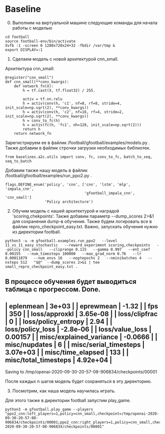 # Baseline

0) Выполним на виртуальной машине следующие команды для начала работы с моделью
```
cd football
source football-env/bin/activate
Xvfb :1 -screen 0 1280x720x24+32 -fbdir /var/tmp &
export DISPLAY=:1
```
1) Сделаем модель с новой архитектурой cnn_small.


Архитектура cnn_small:
```
@register("cnn_small")
def cnn_small(**conv_kwargs):
    def network_fn(X):
        h = tf.cast(X, tf.float32) / 255.

        activ = tf.nn.relu
        h = activ(conv(h, 'c1', nf=8, rf=8, stride=4, init_scale=np.sqrt(2), **conv_kwargs))
        h = activ(conv(h, 'c2', nf=16, rf=4, stride=2, init_scale=np.sqrt(2), **conv_kwargs))
        h = conv_to_fc(h)
        h = activ(fc(h, 'fc1', nh=128, init_scale=np.sqrt(2)))
        return h
    return network_fn
```
Зарегистрируем ее в файлик /football/gfootball/examples/models.py .
Также добавим в файлик строчки загрузки необходимых библиотек.
```
from baselines.a2c.utils import conv, fc, conv_to_fc, batch_to_seq, seq_to_batch
```
Добавим также нашу модель в файлик /football/gfootball/examples/run_ppo2.py .

```
flags.DEFINE_enum('policy', 'cnn', ['cnn', 'lstm', 'mlp', 'impala_cnn',
                                    'gfootball_impala_cnn', 'cnn_small']
                  'Policy architecture')
```
2) Обучим модель с нашей архитектурой и наградой 'scoring,chekpoints'.
Также добавим параметр --dump_scores 2>&1 для сохранения dump-в обучения.
Также будем логировать все в файлик repro_checkpoint_easy.txt.
Важно, запускать обучения нужно из директории football.
```
python3 -u -m gfootball.examples.run_ppo2   --level 11_vs_11_easy_stochastic   --reward_experiment scoring,checkpoints   --policy cnn_small   --cliprange 0.115   --gamma 0.997   --ent_coef 0.00155   --num_timesteps 100000   --max_grad_norm 0.76   --lr 0.00011879   --num_envs 16   --noptepochs 2   --nminibatches 4   --nsteps 512   "$@"  --dump_scores 2>&1 | tee small_repro_checkpoint_easy.txt .
```
В процессе обучения будет выводиться таблица с прогрессом.
Done.
--------------------------------------
| eplenmean               | 3e+03    |
| eprewmean               | -1.32    |
| fps                     | 350      |
| loss/approxkl           | 3.65e-08 |
| loss/clipfrac           | 0        |
| loss/policy_entropy     | 2.94     |
| loss/policy_loss        | -2.8e-06 |
| loss/value_loss         | 0.00157  |
| misc/explained_variance | -0.0666  |
| misc/nupdates           | 6        |
| misc/serial_timesteps   | 3.07e+03 |
| misc/time_elapsed       | 133      |
| misc/total_timesteps    | 4.92e+04 |
--------------------------------------
Saving to /tmp/openai-2020-09-30-20-57-08-906834/checkpoints/00001

После каждых n шагов модель будет сохраняться в эту директорию.

3) Посмотрим, как наша модель научилась играть.

Для этого также в директории football запустим play_game.

```
python3 -m gfootball.play_game --players "ppo2_cnn:left_players=1,policy=cnn_small,checkpoint=/tmp/openai-2020-09-30-20-57-08-906834/checkpoints/00001;ppo2_cnn:right_players=1,policy=cnn_small,checkpoint=/tmp/openai-2020-09-30-20-57-08-906834/checkpoints/00001"
```


